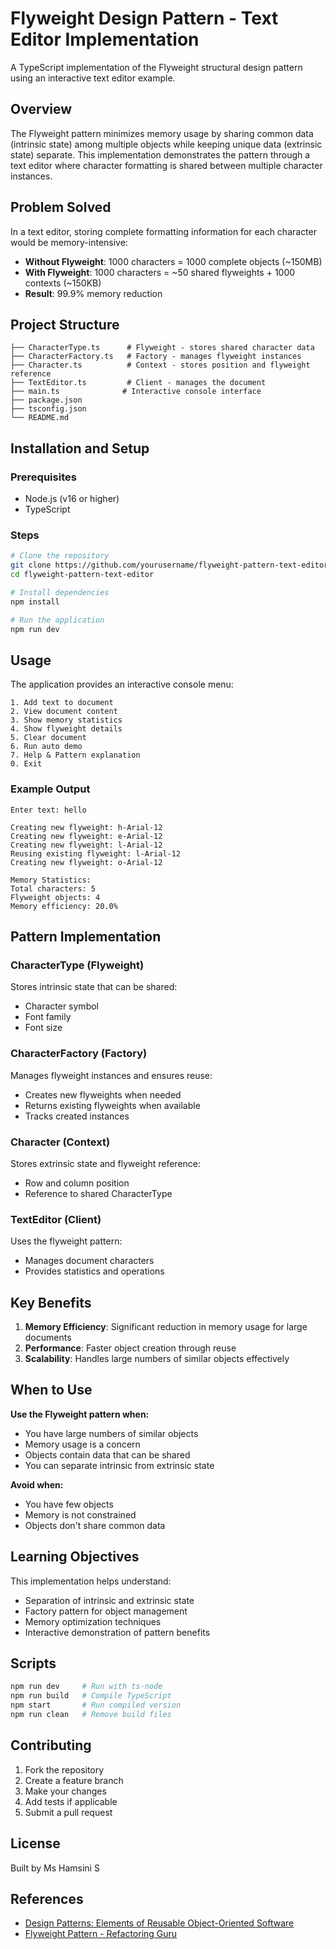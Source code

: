 # Flyweight Design Pattern - Text Editor Implementation

A TypeScript implementation of the Flyweight structural design pattern using an interactive text editor example.

## Overview

The Flyweight pattern minimizes memory usage by sharing common data (intrinsic state) among multiple objects while keeping unique data (extrinsic state) separate. This implementation demonstrates the pattern through a text editor where character formatting is shared between multiple character instances.

## Problem Solved

In a text editor, storing complete formatting information for each character would be memory-intensive:

- **Without Flyweight**: 1000 characters = 1000 complete objects (~150MB)
- **With Flyweight**: 1000 characters = ~50 shared flyweights + 1000 contexts (~150KB)
- **Result**: 99.9% memory reduction

## Project Structure

```
├── CharacterType.ts      # Flyweight - stores shared character data
├── CharacterFactory.ts   # Factory - manages flyweight instances
├── Character.ts          # Context - stores position and flyweight reference
├── TextEditor.ts         # Client - manages the document
├── main.ts              # Interactive console interface
├── package.json
├── tsconfig.json
└── README.md
```

## Installation and Setup

### Prerequisites

- Node.js (v16 or higher)
- TypeScript

### Steps

```bash
# Clone the repository
git clone https://github.com/yourusername/flyweight-pattern-text-editor.git
cd flyweight-pattern-text-editor

# Install dependencies
npm install

# Run the application
npm run dev
```

## Usage

The application provides an interactive console menu:

```
1. Add text to document
2. View document content
3. Show memory statistics
4. Show flyweight details
5. Clear document
6. Run auto demo
7. Help & Pattern explanation
0. Exit
```

### Example Output

```
Enter text: hello

Creating new flyweight: h-Arial-12
Creating new flyweight: e-Arial-12
Creating new flyweight: l-Arial-12
Reusing existing flyweight: l-Arial-12
Creating new flyweight: o-Arial-12

Memory Statistics:
Total characters: 5
Flyweight objects: 4
Memory efficiency: 20.0%
```

## Pattern Implementation

### CharacterType (Flyweight)

Stores intrinsic state that can be shared:

- Character symbol
- Font family
- Font size

### CharacterFactory (Factory)

Manages flyweight instances and ensures reuse:

- Creates new flyweights when needed
- Returns existing flyweights when available
- Tracks created instances

### Character (Context)

Stores extrinsic state and flyweight reference:

- Row and column position
- Reference to shared CharacterType

### TextEditor (Client)

Uses the flyweight pattern:

- Manages document characters
- Provides statistics and operations

## Key Benefits

1. **Memory Efficiency**: Significant reduction in memory usage for large documents
2. **Performance**: Faster object creation through reuse
3. **Scalability**: Handles large numbers of similar objects effectively

## When to Use

**Use the Flyweight pattern when:**

- You have large numbers of similar objects
- Memory usage is a concern
- Objects contain data that can be shared
- You can separate intrinsic from extrinsic state

**Avoid when:**

- You have few objects
- Memory is not constrained
- Objects don't share common data

## Learning Objectives

This implementation helps understand:

- Separation of intrinsic and extrinsic state
- Factory pattern for object management
- Memory optimization techniques
- Interactive demonstration of pattern benefits

## Scripts

```bash
npm run dev     # Run with ts-node
npm run build   # Compile TypeScript
npm start       # Run compiled version
npm run clean   # Remove build files
```

## Contributing

1. Fork the repository
2. Create a feature branch
3. Make your changes
4. Add tests if applicable
5. Submit a pull request

## License

Built by Ms Hamsini S

## References

- [Design Patterns: Elements of Reusable Object-Oriented Software](https://en.wikipedia.org/wiki/Design_Patterns)
- [Flyweight Pattern - Refactoring Guru](https://refactoring.guru/design-patterns/flyweight)
